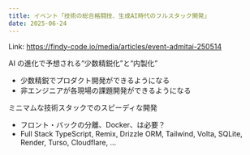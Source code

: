 ```yaml
---
title: イベント「技術の総合格闘技、生成AI時代のフルスタック開発」
date: 2025-06-24
---
```


Link: https://findy-code.io/media/articles/event-admitai-250514

AI の進化で予想される“少数精鋭化”と“内製化”

- 少数精鋭でプロダクト開発ができるようになる
- 非エンジニアが各現場の課題開発ができるようになる

ミニマムな技術スタックでのスピーディな開発

- フロント・バックの分離、Docker、は必要？
- Full Stack TypeScript, Remix, Drizzle ORM, Tailwind, Volta, SQLite, Render, Turso, Cloudflare, ...
